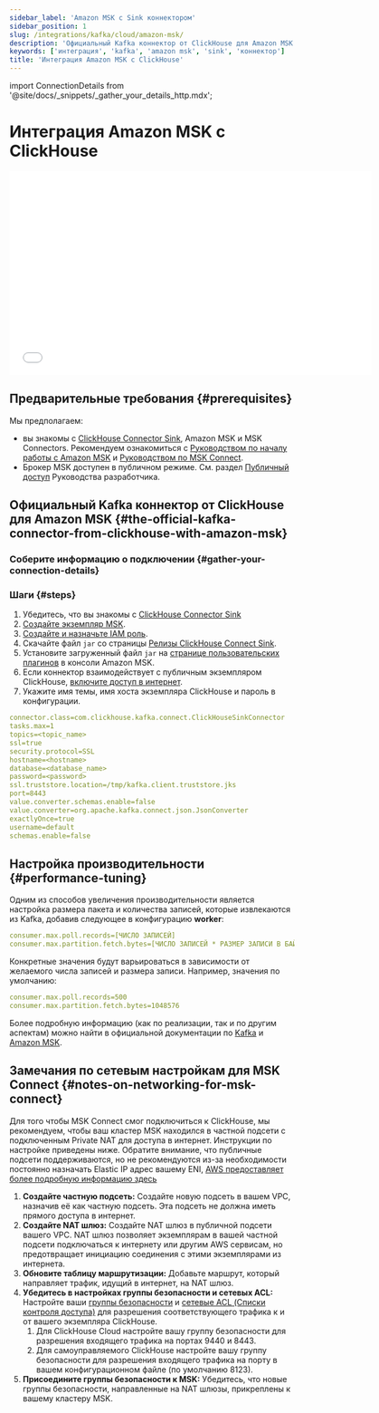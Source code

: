 ```yaml
---
sidebar_label: 'Amazon MSK с Sink коннектором'
sidebar_position: 1
slug: /integrations/kafka/cloud/amazon-msk/
description: 'Официальный Kafka коннектор от ClickHouse для Amazon MSK'
keywords: ['интеграция', 'kafka', 'amazon msk', 'sink', 'коннектор']
title: 'Интеграция Amazon MSK с ClickHouse'
---
```


import ConnectionDetails from '@site/docs/_snippets/_gather_your_details_http.mdx';


# Интеграция Amazon MSK с ClickHouse

<div class='vimeo-container'>
  <iframe src="//www.youtube.com/embed/6lKI_WlQ3-s"
    width="640"
    height="360"
    frameborder="0"
    allow="autoplay;
    fullscreen;
    picture-in-picture"
    allowfullscreen>
  </iframe>
</div>

## Предварительные требования {#prerequisites}
Мы предполагаем:
* вы знакомы с [ClickHouse Connector Sink](../kafka-clickhouse-connect-sink.md), Amazon MSK и MSK Connectors. Рекомендуем ознакомиться с [Руководством по началу работы с Amazon MSK](https://docs.aws.amazon.com/msk/latest/developerguide/getting-started.html) и [Руководством по MSK Connect](https://docs.aws.amazon.com/msk/latest/developerguide/msk-connect.html).
* Брокер MSK доступен в публичном режиме. См. раздел [Публичный доступ](https://docs.aws.amazon.com/msk/latest/developerguide/public-access.html) Руководства разработчика.

## Официальный Kafka коннектор от ClickHouse для Amazon MSK {#the-official-kafka-connector-from-clickhouse-with-amazon-msk}

### Соберите информацию о подключении {#gather-your-connection-details}

<ConnectionDetails />

### Шаги {#steps}
1. Убедитесь, что вы знакомы с [ClickHouse Connector Sink](../kafka-clickhouse-connect-sink.md)
1. [Создайте экземпляр MSK](https://docs.aws.amazon.com/msk/latest/developerguide/create-cluster.html).
1. [Создайте и назначьте IAM роль](https://docs.aws.amazon.com/msk/latest/developerguide/create-client-iam-role.html).
1. Скачайте файл `jar` со страницы [Релизы ClickHouse Connect Sink](https://github.com/ClickHouse/clickhouse-kafka-connect/releases).
1. Установите загруженный файл `jar` на [странице пользовательских плагинов](https://docs.aws.amazon.com/msk/latest/developerguide/msk-connect-plugins.html) в консоли Amazon MSK.
1. Если коннектор взаимодействует с публичным экземпляром ClickHouse, [включите доступ в интернет](https://docs.aws.amazon.com/msk/latest/developerguide/msk-connect-internet-access.html).
1. Укажите имя темы, имя хоста экземпляра ClickHouse и пароль в конфигурации.
```yml
connector.class=com.clickhouse.kafka.connect.ClickHouseSinkConnector
tasks.max=1
topics=<topic_name>
ssl=true
security.protocol=SSL
hostname=<hostname>
database=<database_name>
password=<password>
ssl.truststore.location=/tmp/kafka.client.truststore.jks
port=8443
value.converter.schemas.enable=false
value.converter=org.apache.kafka.connect.json.JsonConverter
exactlyOnce=true
username=default
schemas.enable=false
```

## Настройка производительности {#performance-tuning}
Одним из способов увеличения производительности является настройка размера пакета и количества записей, которые извлекаются из Kafka, добавив следующее в конфигурацию **worker**:
```yml
consumer.max.poll.records=[ЧИСЛО ЗАПИСЕЙ]
consumer.max.partition.fetch.bytes=[ЧИСЛО ЗАПИСЕЙ * РАЗМЕР ЗАПИСИ В БАЙТАХ]
```

Конкретные значения будут варьироваться в зависимости от желаемого числа записей и размера записи. Например, значения по умолчанию:

```yml
consumer.max.poll.records=500
consumer.max.partition.fetch.bytes=1048576
```

Более подробную информацию (как по реализации, так и по другим аспектам) можно найти в официальной документации по [Kafka](https://kafka.apache.org/documentation/#consumerconfigs) и 
[Amazon MSK](https://docs.aws.amazon.com/msk/latest/developerguide/msk-connect-workers.html#msk-connect-create-custom-worker-config).

## Замечания по сетевым настройкам для MSK Connect {#notes-on-networking-for-msk-connect}

Для того чтобы MSK Connect смог подключиться к ClickHouse, мы рекомендуем, чтобы ваш кластер MSK находился в частной подсети с подключенным Private NAT для доступа в интернет. Инструкции по настройке приведены ниже. Обратите внимание, что публичные подсети поддерживаются, но не рекомендуются из-за необходимости постоянно назначать Elastic IP адрес вашему ENI, [AWS предоставляет более подробную информацию здесь](https://docs.aws.amazon.com/msk/latest/developerguide/msk-connect-internet-access.html)

1. **Создайте частную подсеть:** Создайте новую подсеть в вашем VPC, назначив её как частную подсеть. Эта подсеть не должна иметь прямого доступа в интернет.
1. **Создайте NAT шлюз:** Создайте NAT шлюз в публичной подсети вашего VPC. NAT шлюз позволяет экземплярам в вашей частной подсети подключаться к интернету или другим AWS сервисам, но предотвращает инициацию соединения с этими экземплярами из интернета.
1. **Обновите таблицу маршрутизации:** Добавьте маршрут, который направляет трафик, идущий в интернет, на NAT шлюз.
1. **Убедитесь в настройках группы безопасности и сетевых ACL:** Настройте ваши [группы безопасности](https://docs.aws.amazon.com/vpc/latest/userguide/vpc-security-groups.html) и [сетевые ACL (Списки контроля доступа)](https://docs.aws.amazon.com/vpc/latest/userguide/vpc-network-acls.html) для разрешения соответствующего трафика к и от вашего экземпляра ClickHouse. 
   1. Для ClickHouse Cloud настройте вашу группу безопасности для разрешения входящего трафика на портах 9440 и 8443. 
   1. Для самоуправляемого ClickHouse настройте вашу группу безопасности для разрешения входящего трафика на порту в вашем конфигурационном файле (по умолчанию 8123).
1. **Присоедините группы безопасности к MSK:** Убедитесь, что новые группы безопасности, направленные на NAT шлюзы, прикреплены к вашему кластеру MSK.
